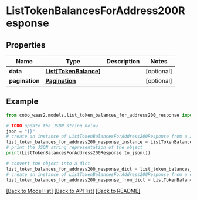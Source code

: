 # ListTokenBalancesForAddress200Response


## Properties

Name | Type | Description | Notes
------------ | ------------- | ------------- | -------------
**data** | [**List[TokenBalance]**](TokenBalance.md) |  | [optional] 
**pagination** | [**Pagination**](Pagination.md) |  | [optional] 

## Example

```python
from cobo_waas2.models.list_token_balances_for_address200_response import ListTokenBalancesForAddress200Response

# TODO update the JSON string below
json = "{}"
# create an instance of ListTokenBalancesForAddress200Response from a JSON string
list_token_balances_for_address200_response_instance = ListTokenBalancesForAddress200Response.from_json(json)
# print the JSON string representation of the object
print(ListTokenBalancesForAddress200Response.to_json())

# convert the object into a dict
list_token_balances_for_address200_response_dict = list_token_balances_for_address200_response_instance.to_dict()
# create an instance of ListTokenBalancesForAddress200Response from a dict
list_token_balances_for_address200_response_from_dict = ListTokenBalancesForAddress200Response.from_dict(list_token_balances_for_address200_response_dict)
```
[[Back to Model list]](../README.md#documentation-for-models) [[Back to API list]](../README.md#documentation-for-api-endpoints) [[Back to README]](../README.md)


